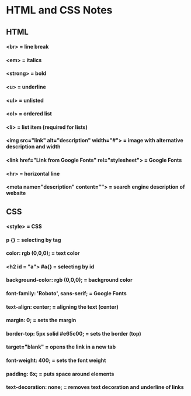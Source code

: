 # HTML and CSS Notes
## HTML
#### \<br> = line break
#### \<em> = italics
#### \<strong> = bold
#### \<u> = underline 
#### \<ul> = unlisted
#### \<ol> = ordered list
#### \<li> = list item (required for lists)
#### \<img src="link" alt="description" width="#"> = image with alternative description and width
#### \<link href="Link from Google Fonts" rel="stylesheet"> = Google Fonts
#### \<hr> = horizontal line
#### \<meta name="description" content=""> = search engine description of website

## CSS
#### \<style> = CSS
#### p {} = selecting by tag
#### color: rgb (0,0,0); = text color
#### \<h2 id = "a"> \#a{} = selecting by id
#### background-color: rgb (0,0,0); = background color
#### font-family: 'Roboto', sans-serif; = Google Fonts
#### text-align: center; = aligning the text (center)
#### margin: 0; = sets the margin
#### border-top: 5px solid #e65c00; = sets the border (top)
#### target="blank" = opens the link in a new tab
#### font-weight: 400; = sets the font weight
#### padding: 6x; = puts space around elements
#### text-decoration: none; = removes text decoration and underline of links
